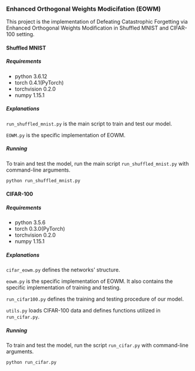 ### Enhanced Orthogonal Weights Modicifation (EOWM)

This project is the implementation of Defeating Catastrophic Forgetting via Enhanced Orthogonal Weights Modification in Shuffled MNIST and CIFAR-100 setting.

#### Shuffled MNIST

##### Requirements

- python 3.6.12
- torch 0.4.1(PyTorch)
- torchvision 0.2.0
- numpy 1.15.1

#####  Explanations

`run_shuffled_mnist.py` is the main script to train and test our model.

`EOWM.py` is the specific implementation of EOWM.

##### Running

To train and test the model, run the main script `run_shuffled_mnist.py` with command-line arguments.

```python
python run_shuffled_mnist.py 
```

#### CIFAR-100

##### Requirements

- python 3.5.6
- torch 0.3.0(PyTorch)
- torchvision 0.2.0
- numpy 1.15.1

##### Explanations

`cifar_eowm.py` defines the networks' structure.

`eowm.py` is the specific implementation of EOWM. It also contains the specific implementation of training and testing.

`run_cifar100.py` defines the training and testing procedure of our model.

`utils.py` loads CIFAR-100 data and defines functions utilized in `run_cifar.py`.

##### Running

To train and test the model, run the script `run_cifar.py` with command-line arguments.

```python
python run_cifar.py
```

